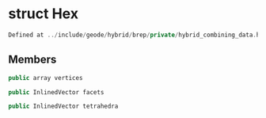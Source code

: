# struct Hex

```cpp
Defined at ../include/geode/hybrid/brep/private/hybrid_combining_data.h#52
```

## Members

```cpp
public array vertices

```

```cpp
public InlinedVector facets

```

```cpp
public InlinedVector tetrahedra

```



